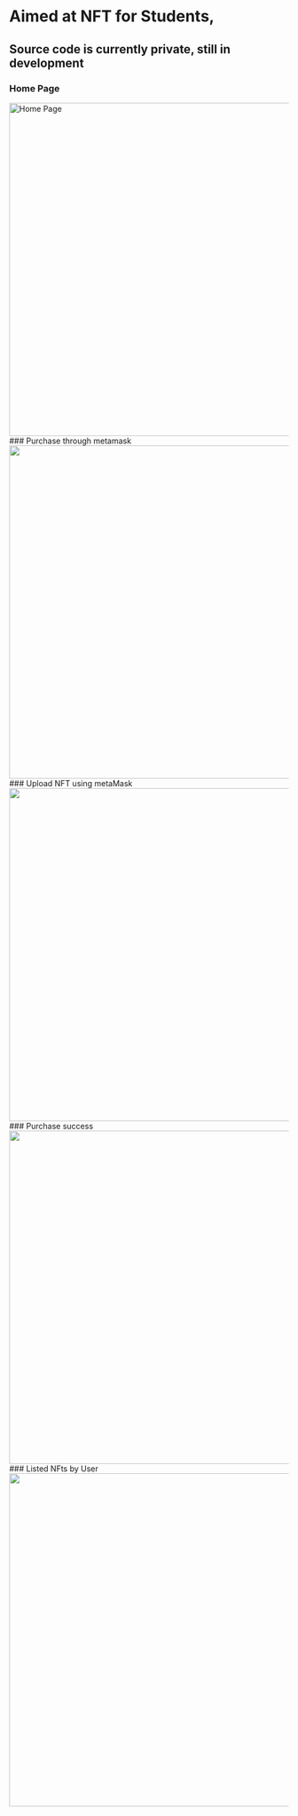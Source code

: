 # Aimed at NFT for Students,
## Source code is currently private, still in development

### Home Page
<img src="https://github.com/ryan10projects/Nft_4_Students/blob/main/Home%20page.PNG" width="600" title="Home Page">
### Purchase through metamask
<img src="https://github.com/ryan10projects/Nft_4_Students/blob/main/Metamask%20wallet%20purchases.PNG" width="600">
### Upload NFT using metaMask
<img src="https://https://github.com/ryan10projects/Nft_4_Students/blob/main/transactions.PNG" width="600">
### Purchase success
<img src="https://github.com/ryan10projects/Nft_4_Students/blob/main/Purchase%20complete.PNG" width="600">
### Listed NFts by User
<img src="https://github.com/ryan10projects/Nft_4_Students/blob/main/listed.PNG" width="600" >



